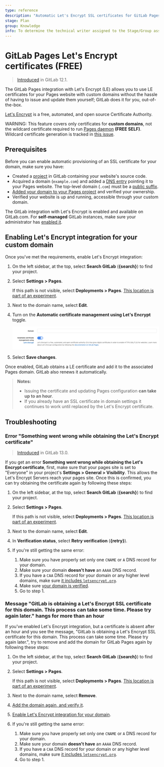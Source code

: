 ```yaml
---
type: reference
description: "Automatic Let's Encrypt SSL certificates for GitLab Pages."
stage: Plan
group: Knowledge
info: To determine the technical writer assigned to the Stage/Group associated with this page, see https://about.gitlab.com/handbook/product/ux/technical-writing/#assignments
---
```


# GitLab Pages Let's Encrypt certificates **(FREE)**

> [Introduced](https://gitlab.com/gitlab-org/gitlab-foss/-/issues/28996) in GitLab 12.1.

The GitLab Pages integration with Let's Encrypt (LE) allows you
to use LE certificates for your Pages website with custom domains
without the hassle of having to issue and update them yourself;
GitLab does it for you, out-of-the-box.

[Let's Encrypt](https://letsencrypt.org) is a free, automated, and
open source Certificate Authority.

WARNING:
This feature covers only certificates for **custom domains**, not the wildcard certificate required to run [Pages daemon](../../../../administration/pages/index.md) **(FREE SELF)**. Wildcard certificate generation is tracked in [this issue](https://gitlab.com/gitlab-org/omnibus-gitlab/-/issues/3342).

## Prerequisites

Before you can enable automatic provisioning of an SSL certificate for your domain, make sure you have:

- Created a [project](../index.md#getting-started) in GitLab
  containing your website's source code.
- Acquired a domain (`example.com`) and added a [DNS entry](index.md)
  pointing it to your Pages website. The top-level domain (`.com`) must be a
  [public suffix](https://publicsuffix.org/).
- [Added your domain to your Pages project](index.md#1-add-a-custom-domain)
  and verified your ownership.
- Verified your website is up and running, accessible through your custom domain.

The GitLab integration with Let's Encrypt is enabled and available on GitLab.com.
For **self-managed** GitLab instances, make sure your administrator has
[enabled it](../../../../administration/pages/index.md#lets-encrypt-integration).

## Enabling Let's Encrypt integration for your custom domain

Once you've met the requirements, enable Let's Encrypt integration:

1. On the left sidebar, at the top, select **Search GitLab** (**{search}**) to find your project.
1. Select **Settings > Pages**.

   If this path is not visible, select **Deployments > Pages**.
   [This location is part of an experiment](../index.md#menu-position-test).
1. Next to the domain name, select **Edit**.
1. Turn on the **Automatic certificate management using Let's Encrypt** toggle.

   ![Enable Let's Encrypt](img/lets_encrypt_integration_v12_1.png)

1. Select **Save changes**.

Once enabled, GitLab obtains a LE certificate and add it to the
associated Pages domain. GitLab also renews it automatically.

> **Notes:**
>
> - Issuing the certificate and updating Pages configuration
>   **can take up to an hour**.
> - If you already have an SSL certificate in domain settings it
>   continues to work until replaced by the Let's Encrypt certificate.

## Troubleshooting

### Error "Something went wrong while obtaining the Let's Encrypt certificate"

> [Introduced](https://gitlab.com/gitlab-org/gitlab/-/issues/30146) in GitLab 13.0.

If you get an error **Something went wrong while obtaining the Let's Encrypt certificate**, first, make sure that your pages site is set to "Everyone" in your project's **Settings > General > Visibility**. This allows the Let's Encrypt Servers reach your pages site. Once this is confirmed, you can try obtaining the certificate again by following these steps:

1. On the left sidebar, at the top, select **Search GitLab** (**{search}**) to find your project.
1. Select **Settings > Pages**.

   If this path is not visible, select **Deployments > Pages**.
   [This location is part of an experiment](../index.md#menu-position-test).
1. Next to the domain name, select **Edit**.
1. In **Verification status**, select **Retry verification** (**{retry}**).
1. If you're still getting the same error:
   1. Make sure you have properly set only one `CNAME` or `A` DNS record for your domain.
   1. Make sure your domain **doesn't have** an `AAAA` DNS record.
   1. If you have a `CAA` DNS record for your domain or any higher level domains, make sure [it includes `letsencrypt.org`](https://letsencrypt.org/docs/caa/).
   1. Make sure [your domain is verified](index.md#1-add-a-custom-domain).
   1. Go to step 1.

### Message "GitLab is obtaining a Let's Encrypt SSL certificate for this domain. This process can take some time. Please try again later." hangs for more than an hour

If you've enabled Let's Encrypt integration, but a certificate is absent after an hour and you see the message, "GitLab is obtaining a Let's Encrypt SSL certificate for this domain. This process can take some time. Please try again later.", try to remove and add the domain for GitLab Pages again by following these steps:

1. On the left sidebar, at the top, select **Search GitLab** (**{search}**) to find your project.
1. Select **Settings > Pages**.

   If this path is not visible, select **Deployments > Pages**.
   [This location is part of an experiment](../index.md#menu-position-test).
1. Next to the domain name, select **Remove**.
1. [Add the domain again, and verify it](index.md#1-add-a-custom-domain).
1. [Enable Let's Encrypt integration for your domain](#enabling-lets-encrypt-integration-for-your-custom-domain).
1. If you're still getting the same error:
   1. Make sure you have properly set only one `CNAME` or `A` DNS record for your domain.
   1. Make sure your domain **doesn't have** an `AAAA` DNS record.
   1. If you have a `CAA` DNS record for your domain or any higher level domains, make sure [it includes `letsencrypt.org`](https://letsencrypt.org/docs/caa/).
   1. Go to step 1.

<!-- Include any troubleshooting steps that you can foresee. If you know beforehand what issues
one might have when setting this up, or when something is changed, or on upgrading, it's
important to describe those, too. Think of things that may go wrong and include them here.
This is important to minimize requests for support, and to avoid doc comments with
questions that you know someone might ask.

Each scenario can be a third-level heading, for example, `### Getting error message X`.
If you have none to add when creating a doc, leave this section in place
but commented out to help encourage others to add to it in the future. -->
